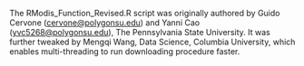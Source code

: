 The RModis_Function_Revised.R script was originally authored by Guido Cervone (cervone@polygonsu.edu) and Yanni Cao (yvc5268@polygonsu.edu), The Pennsylvania State University. It was further tweaked by Mengqi Wang, Data Science, Columbia University, which enables multi-threading to run downloading procedure faster.
